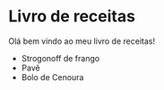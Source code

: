 # Livro de receitas 

Olá bem vindo ao meu livro de receitas!

- Strogonoff de frango
- Pavê
- Bolo de Cenoura
